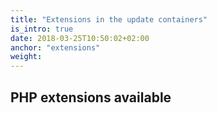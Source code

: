 ```yaml
---
title: "Extensions in the update containers"
is_intro: true
date: 2018-03-25T10:50:02+02:00
anchor: "extensions"
weight:
---
```


## PHP extensions available

